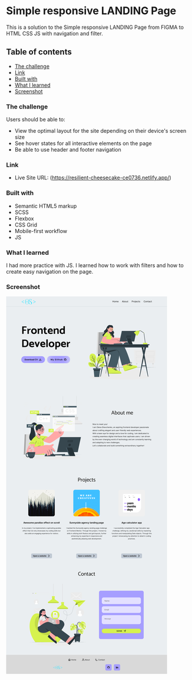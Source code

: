 # Simple responsive LANDING Page

This is a solution to the Simple responsive LANDING Page from FIGMA to HTML CSS JS with navigation and filter.

## Table of contents

  - [The challenge](#the-challenge)
  - [Link](#link)
  - [Built with](#built-with)
  - [What I learned](#what-i-learned)
  - [Screenshot](#screenshot)


### The challenge

Users should be able to:

- View the optimal layout for the site depending on their device's screen size
- See hover states for all interactive elements on the page
- Be able to use header and footer navigation


### Link

- Live Site URL: (https://resilient-cheesecake-ce0736.netlify.app/)


### Built with

- Semantic HTML5 markup
- SCSS
- Flexbox
- CSS Grid
- Mobile-first workflow
- JS

### What I learned

I had more practice with JS. I learned how to work with filters and how to create easy navigation on the page.

### Screenshot

![](./assets/screenshot.png)